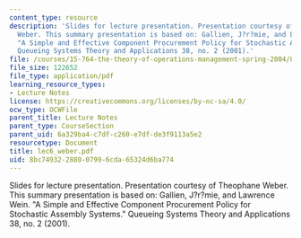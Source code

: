 ```yaml
---
content_type: resource
description: 'Slides for lecture presentation. Presentation courtesy of Theophane
  Weber. This summary presentation is based on: Gallien, J?r?mie, and Lawrence Wein.
  "A Simple and Effective Component Procurement Policy for Stochastic Assembly Systems."
  Queueing Systems Theory and Applications 38, no. 2 (2001).'
file: /courses/15-764-the-theory-of-operations-management-spring-2004/8bc74932288007996cda65324d6ba774_lec6_weber.pdf
file_size: 122652
file_type: application/pdf
learning_resource_types:
- Lecture Notes
license: https://creativecommons.org/licenses/by-nc-sa/4.0/
ocw_type: OCWFile
parent_title: Lecture Notes
parent_type: CourseSection
parent_uid: 6a329ba4-c7df-c260-e7df-de3f9113a5e2
resourcetype: Document
title: lec6_weber.pdf
uid: 8bc74932-2880-0799-6cda-65324d6ba774
---
```

Slides for lecture presentation. Presentation courtesy of Theophane Weber. This summary presentation is based on: Gallien, J?r?mie, and Lawrence Wein. "A Simple and Effective Component Procurement Policy for Stochastic Assembly Systems." Queueing Systems Theory and Applications 38, no. 2 (2001).
